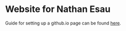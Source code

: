 # Website for Nathan Esau

Guide for setting up a github.io page can be found [here](http://jmcglone.com/guides/github-pages/).